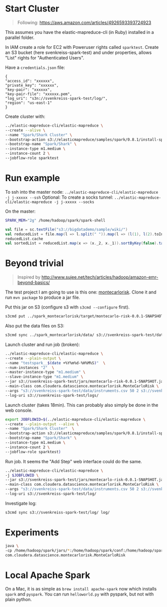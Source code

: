 # Start Cluster

> Following: https://aws.amazon.com/articles/4926593393724923

This assumes you have the elastic-mapreduce-cli (in Ruby) installed in a parallel folder.

In IAM create a role for EC2 with Poweruser rights called `sparktest`.
Create an S3 bucket (here svenkreiss-spark-test) and under properties, allows "List" rights for "Authenticated Users".

Have a `credentials.json` file:

```
{
"access_id": "xxxxxx",
"private_key": "xxxxxx",
"key-pair": "xxxxxx",
"key-pair-file": "xxxxxx.pem",
"log_uri": "s3n://svenkreiss-spark-test/log/",
"region": "us-east-1"
}
```

Create cluster with:

```bash
../elastic-mapreduce-cli/elastic-mapreduce \
--create --alive \
--name "Spark/Shark Cluster" \
--bootstrap-action s3://elasticmapreduce/samples/spark/0.8.1/install-spark-shark.sh \
--bootstrap-name "Spark/Shark" \
--instance-type m1.medium \
--instance-count 2 \
--jobflow-role sparktest
```


# Run example

To ssh into the master node: `../elastic-mapreduce-cli/elastic-mapreduce -j j-xxxxx --ssh`
Optional: To create a socks tunnel: `../elastic-mapreduce-cli/elastic-mapreduce -j j-xxxxx --socks`

On the master:

```bash
SPARK_MEM="2g" /home/hadoop/spark/spark-shell
```

```scala
val file = sc.textFile("s3://bigdatademo/sample/wiki/")
val reducedList = file.map(l => l.split(" ")).map(l => (l(1), l(2).toInt)).reduceByKey(_+_, 3)
reducedList.cache
val sortedList = reducedList.map(x => (x._2, x._1)).sortByKey(false).take(50)
```


# Beyond trivial

> Inspired by http://www.sujee.net/tech/articles/hadoop/amazon-emr-beyond-basics/

The test project I am going to use is this one: [montecarlorisk](https://github.com/sryza/montecarlorisk). Clone it and run `mvn package` to produce a jar file.

Put this jar on S3 (configure s3 with `s3cmd --configure` first).

```bash
s3cmd put ../spark_montecarlorisk/target/montecarlo-risk-0.0.1-SNAPSHOT.jar s3://svenkreiss-spark-test/jars/
```

Also put the data files on S3:

```bash
s3cmd sync ../spark_montecarlorisk/data/ s3://svenkreiss-spark-test/data/
```

Launch cluster and run job (broken):

```bash
../elastic-mapreduce-cli/elastic-mapreduce \
--create --plain-output \
--name "testspark__$(date +%Y%m%d-%H%M%S)"  \
--num-instances "2"  \
--master-instance-type "m1.medium" \
--slave-instance-type "m1.medium" \
--jar s3://svenkreiss-spark-test/jars/montecarlo-risk-0.0.1-SNAPSHOT.jar \
--main-class com.cloudera.datascience.montecarlorisk.MonteCarloRisk \
--args "s3://svenkreiss-spark-test/data/instruments.csv 50 2 s3://svenkreiss-spark-test/data/means.csv s3://svenkreiss-spark-test/data/covariances.csv" \
--log-uri s3://svenkreiss-spark-test/logs/
```

Launch cluster (takes 18min). This can probably also simply be done in the web console.

```bash
export JOBFLOWID=$(../elastic-mapreduce-cli/elastic-mapreduce \
--create --plain-output --alive \
--name "Spark/Shark Cluster"  \
--bootstrap-action s3://elasticmapreduce/samples/spark/0.8.1/install-spark-shark.sh \
--bootstrap-name "Spark/Shark" \
--instance-type m1.medium \
--instance-count 2 \
--jobflow-role sparktest)
```

Run job. It seems the "Add Step" web interface could do the same.

```bash
../elastic-mapreduce-cli/elastic-mapreduce \
-j $JOBFLOWID \
--jar s3://svenkreiss-spark-test/jars/montecarlo-risk-0.0.1-SNAPSHOT.jar \
--main-class com.cloudera.datascience.montecarlorisk.MonteCarloRisk \
--args "s3://svenkreiss-spark-test/data/instruments.csv 50 2 s3://svenkreiss-spark-test/data/means.csv s3://svenkreiss-spark-test/data/covariances.csv" \
--log-uri s3://svenkreiss-spark-test/log/
```

Investigate log:

```bash
s3cmd sync s3://svenkreiss-spark-test/log/ log/
```



# Experiments

```bash
java \
-cp /home/hadoop/spark/jars/*:/home/hadoop/spark/conf:/home/hadoop/spark/jars/spark-assembly-0.8.1-incubating-hadoop1.0.4.jar:/home/hadoop/commons-math3-3.3.jar:/home/hadoop/montecarlorisk/target/montecarlo-risk-0.0.1-SNAPSHOT.jar \
com.cloudera.datascience.montecarlorisk.MonteCarloRisk
```


# Local Apache Spark

On a Mac, it is as simple as `brew install apache-spark` now which installs `spark` and `pyspark`. You can run `helloworld.py` with pyspark, but not with plain python.

